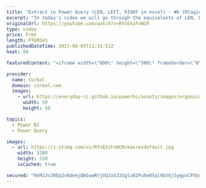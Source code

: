 ```yaml
---
title: "Extract in Power Query (LEN, LEFT, RIGHT in excel) - #6 (M)agic (M)ondays"
excerpt: "In today's video we will go through the equivalents of LEN, LEFT; RIGHT in Power Query. You can create very complex transformations using the interface in Power Query.  Keynotes: 02:46 -Text Before delimiter 03:37 - Count lenth of text 04:03 - Extract First character 04:11 - Extract Last Character 04:16"
originalUrl: https://youtube.com/watch?v=RYsEkzFxWCM
type: video
price: Free
length: PT6M34S
publishedDateTime: 2017-06-05T11:31:51Z
heat: 50

featuredContent: "<iframe width=\"800\" height=\"500\" frameborder=\"0\" src=\"https://www.youtube.com/embed/RYsEkzFxWCM\" allow=\"accelerometer; autoplay; encrypted-media; gyroscope; picture-in-picture\" allowfullscreen></iframe>"

provider:
  name: Curbal
  domain: curbal.com
  images:
    - url: https://everyday-cc.github.io/powerbi/assets/images/organizations/curbal.com-50x50.jpg
      width: 50
      height: 50

topics:
  - Power BI
  - Power Query

images:
  - url: https://i.ytimg.com/vi/RYsEkzFxWCM/maxresdefault.jpg
    width: 1280
    height: 720
    isCached: true

secured: "ReMz3v30Ep2vNdemjQW1wwRYjVQJaS33SgluB2Pu0e8Sql9bt6jSygpxCPXSdRhZDIsXKbGTROs/gJs5nXEWNHpvYkUUwm5rLPEhqz4HxayU6zNBGfCjQtjQmiVhdvJSBFNcfMAcGMUA7YZtiLhlZ3sGSbGB7nLOeJ2yWqgIYqK+yqMukUH5p2MY6q03Meka0YCHTQrAUQyhJpX9p8h+At7o5QqXaVndp/QLkO2vKgHzlVySymnU2bdPxEPs3Cv+cmNoBOI23ZF2DNwaDFYR8ue5QsbnhHuvyCwZFbGA19OJiG2agA+kwmgkMda1slqkvD6BYDXzQi3E3ntHiuI92AOhKwcPYE9jPYi/r50tTHp4Z0MsUQObZSD0lJVdparv9Tdt/oojMzBX2LLVBBKPnIppaOIT8hZDHVgX2QwqiAg=;lyDuCAysRBkukmNYLsUziw=="
---
```


